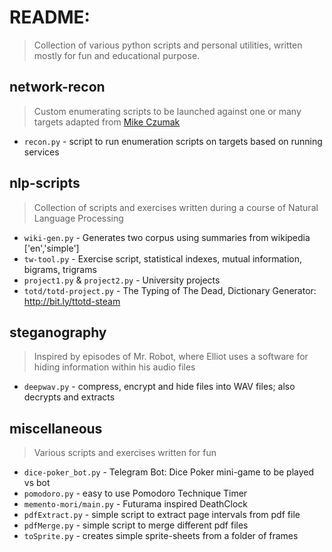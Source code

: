# README:
> Collection of various python scripts and personal utilities, written mostly for fun and educational purpose.

## network-recon 
> Custom enumerating scripts to be launched against one or many targets adapted from [Mike Czumak](https://www.securitysift.com/offsec-pwb-oscp/)
- `recon.py`                     - script to run enumeration scripts on targets based on running services

## nlp-scripts 
> Collection of scripts and exercises written during a course of Natural Language Processing

- `wiki-gen.py`                  - Generates two corpus using summaries from wikipedia ['en','simple']
- `tw-tool.py`                   - Exercise script, statistical indexes, mutual information, bigrams, trigrams
- `project1.py` & `project2.py`  - University projects
- `totd/totd-project.py`         - The Typing of The Dead, Dictionary Generator: http://bit.ly/ttotd-steam

## steganography 
> Inspired by episodes of Mr. Robot, where Elliot uses a software for hiding information within his audio files
- `deepwav.py`                   - compress, encrypt and hide files into WAV files; also decrypts and extracts


## miscellaneous 
> Various scripts and exercises written for fun

- `dice-poker_bot.py`            - Telegram Bot: Dice Poker mini-game to be played vs bot
- `pomodoro.py`                  - easy to use Pomodoro Technique Timer
- `memento-mori/main.py`         - Futurama inspired DeathClock
- `pdfExtract.py`                - simple script to extract page intervals from pdf file
- `pdfMerge.py`                  - simple script to merge different pdf files
- `toSprite.py`                  - creates simple sprite-sheets from a folder of frames
